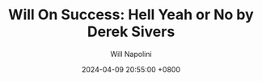 ---
title: "Will On Success: Hell Yeah or No by Derek Sivers"
author: Will Napolini
date: 2024-04-09 20:55:00 +0800
categories: [Mindset, Book-summaries]
tags:
  [
    hell-yeah-or-no,
    derek-sivers,
    decision-making,
    productivity,
    career,
    work-life-balance,
    prioritization,
    goal-setting,
    time-management,
    personal-growth,
    business,
    entrepreneurship,
    networking,
    passion,
    focus,
    success
  ]
image: https://pbs.twimg.com/media/GO1qh9AWMAEIEHK?format=jpg&name=large
alt: "Will On Success: Hell Yeah or No by Derek Sivers"
fallback:
  - 
  # Replace with the URL of your backup image
  -
  # Replace with the URL of your backup image
---